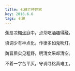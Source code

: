 ```yaml
---
title: 七律芒种在家
key: 2018.6.6
tags: 七律
---
```


蕉扇凉棚坐庭中，点茶吃酒趣得融。

填词少有神点化，作律多如鬼吹灯。

魏晋质实见粗野，明清文采却清空。

不着一字苦平仄，守调寻格真难工。

</br>

